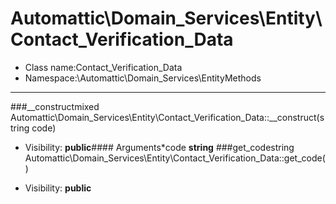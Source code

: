 Automattic\Domain_Services\Entity\Contact_Verification_Data
===============
* Class name:Contact_Verification_Data
* Namespace:\Automattic\Domain_Services\EntityMethods
-------
###__constructmixed Automattic\Domain_Services\Entity\Contact_Verification_Data::__construct(string code)



* Visibility: **public**#### Arguments*code **string**
###get_codestring Automattic\Domain_Services\Entity\Contact_Verification_Data::get_code()



* Visibility: **public**